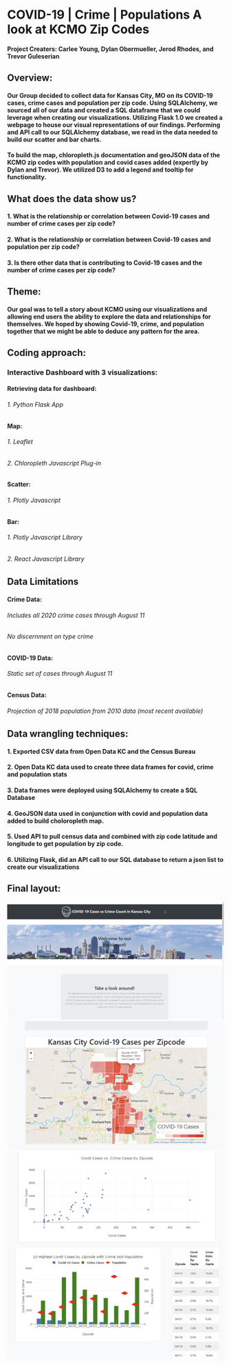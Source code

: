 # COVID-19 | Crime | Populations A look at KCMO Zip Codes
#### Project Creaters: Carlee Young, Dylan Obermueller, Jerod Rhodes, and Trevor Guleserian

## Overview:
#### Our Group decided to collect data for Kansas City, MO on its COVID-19 cases, crime cases and population per zip code. Using SQLAlchemy, we sourced all of our data and created a SQL dataframe that we could leverage when creating our visualizations. Utilizing Flask 1.0 we created a webpage to house our visual representations of our findings. Performing and API call to our SQLAlchemy database, we read in the data needed to build our scatter and bar charts. 

#### To build the map,  chloropleth.js documentation and geoJSON data of the KCMO zip codes with population and covid cases added (expertly by Dylan and Trevor).  We utilized D3 to add a legend and tooltip for functionality.

## What does the data show us?
#### 1. What is the relationship or correlation between Covid-19 cases and number of crime cases per zip code?
#### 2. What is the relationship or correlation between Covid-19 cases and population per zip code?
#### 3. Is there other data that is contributing to Covid-19 cases and the number of crime cases per zip code?

## Theme:
#### Our goal was to tell a story about KCMO using our visualizations and allowing end users the ability to explore the data and relationships for themselves. We hoped by showing Covid-19, crime, and population together that we might be able to deduce any pattern for the area.

## Coding approach:

### Interactive Dashboard with 3 visualizations:
#### Retrieving data for dashboard:
###### 1. Python Flask App
#### Map:
###### 1. Leaflet
###### 2. Chloropleth Javascript Plug-in
#### Scatter:
###### 1. Plotly Javascript
#### Bar:
###### 1. Plotly Javascript Library
###### 2. React Javascript Library

## Data Limitations
#### Crime Data:
###### Includes all 2020 crime cases through August 11
###### No discernment on type crime
#### COVID-19 Data:
###### Static set of cases through August 11
#### Census Data:
###### Projection of 2018 population from 2010 data (most recent available)


## Data wrangling techniques:

#### 1. Exported CSV data from Open Data KC and the Census Bureau
#### 2. Open Data KC data used to create three data frames for covid, crime and population stats
#### 3. Data frames were deployed using SQLAlchemy to create a SQL Database
#### 4. GeoJSON data used in conjunction with covid and population data added to build choloropleth map. 
#### 5. Used API to pull census data and combined with zip code latitude and longitude to get population by zip code.
#### 6. Utilizing Flask,  did an API call to our SQL database to return a json list to create our visualizations


## Final layout:
![webpage image](img/webpage1.PNG)
![webpage image](img/map.PNG)
![webpage image](img/charts.PNG)



